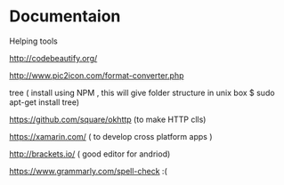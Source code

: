 # Documentaion
Helping tools

http://codebeautify.org/   

http://www.pic2icon.com/format-converter.php

tree <Folder name> ( install using NPM , this will give folder structure in unix box $ sudo apt-get install tree)

https://github.com/square/okhttp  (to make HTTP clls) 

https://xamarin.com/   ( to develop cross platform apps )

http://brackets.io/  ( good editor for andriod)

https://www.grammarly.com/spell-check :(


